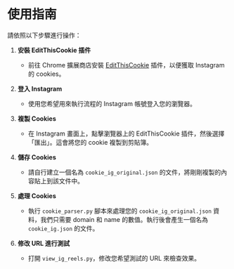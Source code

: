 # 使用指南

請依照以下步驟進行操作：

1. **安裝 EditThisCookie 插件**
   - 前往 Chrome 擴展商店安裝 [EditThisCookie](https://chromewebstore.google.com/detail/editthiscookie/fngmhnnpilhplaeedifhccceomclgfbg?hl=zh-TW) 插件，以便獲取 Instagram 的 cookies。

2. **登入 Instagram**
   - 使用您希望用來執行流程的 Instagram 帳號登入您的瀏覽器。

3. **複製 Cookies**
   - 在 Instagram 畫面上，點擊瀏覽器上的 EditThisCookie 插件，然後選擇「匯出」。這會將您的 cookie 複製到剪貼簿。

4. **儲存 Cookies**
   - 請自行建立一個名為 `cookie_ig_original.json` 的文件，將剛剛複製的內容貼上到該文件中。

5. **處理 Cookies**
   - 執行 `cookie_parser.py` 腳本來處理您的 `cookie_ig_original.json` 資料，我們只需要 domain 和 name 的數值。執行後會產生一個名為 `cookie_ig.json` 的文件。

6. **修改 URL 進行測試**
   - 打開 `view_ig_reels.py`，修改您希望測試的 URL 來檢查效果。